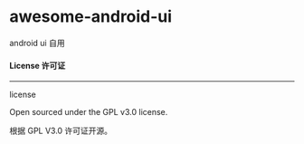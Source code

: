 # awesome-android-ui
android ui 自用


#### License 许可证
---

license

Open sourced under the GPL v3.0 license.

根据 GPL V3.0 许可证开源。
